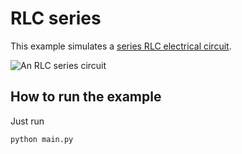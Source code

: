 # RLC series

This example simulates a [series RLC electrical circuit](https://en.wikipedia.org/wiki/RLC_circuit#Series_circuit).

![An RLC series circuit](https://upload.wikimedia.org/wikipedia/commons/thumb/f/fb/RLC_series_circuit_v1.svg/500px-RLC_series_circuit_v1.svg.png)

## How to run the example

Just run
```
python main.py
```
